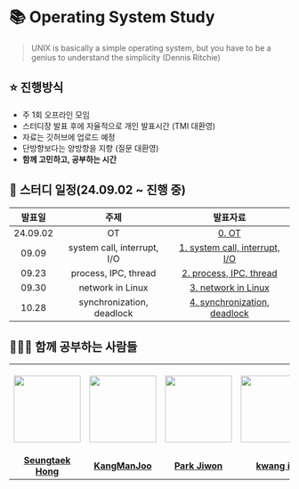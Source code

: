# 📚 Operating System Study
> UNIX is basically a simple operating system, but you have to be a genius to understand the simplicity (Dennis Ritchie)

## ⭐️ 진행방식
- 주 1회 오프라인 모임
- 스터디장 발표 후에 자율적으로 개인 발표시간 (TMI 대환영)
- 자료는 깃허브에 업로드 예정
- 단방향보다는 양방향을 지향 (질문 대환영)
- **함께 고민하고, 공부하는 시간**

## 📆 스터디 일정(24.09.02 ~ 진행 중)

|          발표일           |                                       주제                                        |       발표자료  |
| :---------------------: | :-----------------------------------------------------------------------------: | :--------: |
| 24.09.02 | OT |  [0. OT](https://github.com/CS-Computer-Science-Study/Operating-System/blob/main/0.%20OT.pdf) |
| 09.09 | system call, interrupt, I/O |  [1. system call, interrupt, I/O](https://github.com/CS-Computer-Science-Study/Operating-System/blob/main/1.%20system_call%2C%20interrupt%2C%20IO.pdf) |
| 09.23 | process, IPC, thread |  [2. process, IPC, thread](https://github.com/CS-Computer-Science-Study/Operating-System/blob/main/2.%20process%2C%20IPC%2C%20thread.pdf) |
| 09.30 | network in Linux |  [3. network in Linux](https://github.com/CS-Computer-Science-Study/Operating-System/blob/main/3.%20network%20in%20linux.pdf) |
| 10.28 | synchronization, deadlock |  [4. synchronization, deadlock](https://github.com/CS-Computer-Science-Study/Operating-System/blob/main/4.%20synchronization%2C%20deadlock.pdf) |


## 🙆‍♂️🙆 함께 공부하는 사람들
<table>
  <tr height="160px">
    <th align="center" width="150px">
      <a href="https://github.com/redcarrot1"><img height="120px" width="120px" src="https://avatars.githubusercontent.com/u/51076814?v=4"/>
    </th>
    <th align="center" width="150px">
      <a href="https://github.com/eogns47"><img height="120px" width="120px" src="https://avatars.githubusercontent.com/u/102205852?v=4"/></a>
    </th>
    <th align="center" width="150px">
      <a href="https://github.com/david-parkk"><img height="120px" width="120px" src="https://avatars.githubusercontent.com/u/57484954?v=4"/></a>
    </th>
    <th align="center" width="150px">
      <a href="https://github.com/kamothi"><img height="120px" width="120px" src="https://avatars.githubusercontent.com/u/57484942?v=4"/></a>
    </th>
    <th align="center" width="150px">
      <a href="https://github.com/MinboyKim"><img height="120px" width="120px" src="https://avatars.githubusercontent.com/u/35567292?v=4"/></a>
    </th>
    <th align="center" width="150px">
      <a href="https://github.com/yunuo46"><img height="120px" width="120px" src="https://avatars.githubusercontent.com/u/83938394?v=4"/></a>
    </th>
  </tr>
  <tr>
    <td align="center" width="150px">
      <a href="https://github.com/redcarrot1"><strong>Seungtaek Hong</strong></a>
    </td>
    <td align="center" width="150px">
      <a href="https://github.com/eogns47"><strong>KangManJoo</strong></a>
    </td>
    <td align="center" width="150px">
      <a href="https://github.com/david-parkk"><strong>Park Jiwon</strong></a>
    </td>
    <td align="center" width="150px">
      <a href="https://github.com/kamothi"><strong>kwang il</strong></a>
    </td>
    <td align="center" width="150px">
      <a href="https://github.com/MinboyKim"><strong>MinboyKim</strong></a>
    </td>
    <td align="center" width="150px">
      <a href="https://github.com/yunuo46"><strong>HyunWoo Song</strong></a>
    </td>
    
  </tr>
</table>
  
